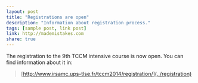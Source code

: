 ```yaml
---
layout: post
title: "Registrations are open"
description: "Information about registration process."
tags: [sample post, link post]
link: http://mademistakes.com
share: true
---
```


The registration to the 9th TCCM intensive course is now open. You can find information about it in:

> [http://www.irsamc.ups-tlse.fr/tccm2014/registration/](../registration)

